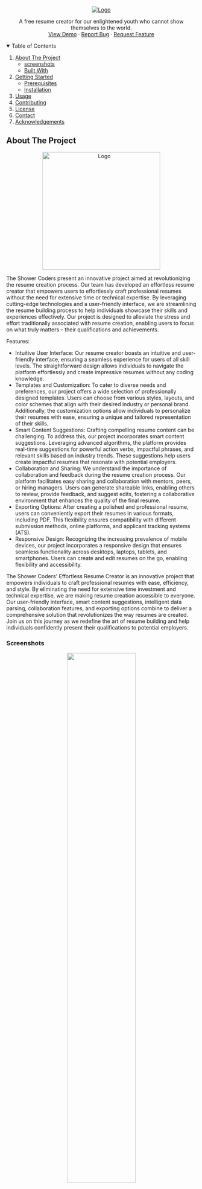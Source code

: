 
<!-- PROJECT LOGO -->
<!-- PROJECT LOGO -->
<br />
<p align="center">

  <a href="https://cvgenius.app">
    <img src="https://github.com/The-Shower-Coders/CVGenius/assets/77299279/a0142a6b-38ab-4b7c-8b27-7c05cdb3e63c" alt="Logo" >
  </a>

  <p align="center">
 A free resume creator for our enlightened youth who cannot show themselves to the world.
    <br />
    <a href="https://cvgenius.app">View Demo</a>
    ·
    <a href="https://github.com/The-Shower-Coders/CVGenius/issues">Report Bug</a>
    ·
    <a href="https://github.com/The-Shower-Coders/CVGenius/issues">Request Feature</a>
  </p>
</p>



<!-- TABLE OF CONTENTS -->
<details open="open">
  <summary>Table of Contents</summary>
  <ol>
    <li>
      <a href="#about-the-project">About The Project</a>
      <ul>
        <li><a href="#screenshots">screenshots</a></li>
        <li><a href="#built-with">Built With</a></li>
      </ul>
    </li>
    <li>
      <a href="#getting-started">Getting Started</a>
      <ul>
        <li><a href="#prerequisites">Prerequisites</a></li>
        <li><a href="#installation">Installation</a></li>
      </ul>
    </li>
    <li><a href="#usage">Usage</a></li>
    <li><a href="#contributing">Contributing</a></li>
    <li><a href="#license">License</a></li>
    <li><a href="#contact">Contact</a></li>
    <li><a href="#acknowledgements">Acknowledgements</a></li>
  </ol>
</details>



<!-- ABOUT THE PROJECT -->
## About The Project


<p align="center">
  <a href="https://cvgenius.app">
    <img src="https://github.com/The-Shower-Coders/CVGenius/assets/77299279/c9ee8358-fa2e-426b-b0fc-161e9a2381c9" alt="Logo" width="312" >
  </a>
</p>

The Shower Coders present an innovative project aimed at revolutionizing the resume creation process. Our team has developed an effortless resume creator that empowers users to effortlessly craft professional resumes without the need for extensive time or technical expertise. By leveraging cutting-edge technologies and a user-friendly interface, we are streamlining the resume building process to help individuals showcase their skills and experiences effectively. Our project is designed to alleviate the stress and effort traditionally associated with resume creation, enabling users to focus on what truly matters – their qualifications and achievements.

Features:
* Intuitive User Interface:
Our resume creator boasts an intuitive and user-friendly interface, ensuring a seamless experience for users of all skill levels. The straightforward design allows individuals to navigate the platform effortlessly and create impressive resumes without any coding knowledge.
* Templates and Customization:
To cater to diverse needs and preferences, our project offers a wide selection of professionally designed templates. Users can choose from various styles, layouts, and color schemes that align with their desired industry or personal brand. Additionally, the customization options allow individuals to personalize their resumes with ease, ensuring a unique and tailored representation of their skills.
* Smart Content Suggestions:
Crafting compelling resume content can be challenging. To address this, our project incorporates smart content suggestions. Leveraging advanced algorithms, the platform provides real-time suggestions for powerful action verbs, impactful phrases, and relevant skills based on industry trends. These suggestions help users create impactful resumes that resonate with potential employers.
* Collaboration and Sharing:
We understand the importance of collaboration and feedback during the resume creation process. Our platform facilitates easy sharing and collaboration with mentors, peers, or hiring managers. Users can generate shareable links, enabling others to review, provide feedback, and suggest edits, fostering a collaborative environment that enhances the quality of the final resume.
* Exporting Options:
After creating a polished and professional resume, users can conveniently export their resumes in various formats, including PDF. This flexibility ensures compatibility with different submission methods, online platforms, and applicant tracking systems (ATS).
* Responsive Design:
Recognizing the increasing prevalence of mobile devices, our project incorporates a responsive design that ensures seamless functionality across desktops, laptops, tablets, and smartphones. Users can create and edit resumes on the go, enabling flexibility and accessibility.

The Shower Coders' Effortless Resume Creator is an innovative project that empowers individuals to craft professional resumes with ease, efficiency, and style. By eliminating the need for extensive time investment and technical expertise, we are making resume creation accessible to everyone. Our user-friendly interface, smart content suggestions, intelligent data parsing, collaboration features, and exporting options combine to deliver a comprehensive solution that revolutionizes the way resumes are created. Join us on this journey as we redefine the art of resume building and help individuals confidently present their qualifications to potential employers.

### Screenshots

<p align="center">
  <img src="https://github.com/The-Shower-Coders/CVGenius/assets/77299279/f7ec5c56-906c-4209-9183-441b5fa11cd4" width="60%"></img>
</p>


### Built With
List of major frameworks used in building the project. including Add-ons/plugins for acknowledgement.
- [ExpressJS](https://expressjs.com/)
- [Puppeteer](https://pptr.dev/)
- [Materializecss](https://materializecss.com/)
- [Bootstrap](https://www.npmjs.com/package/bootstrap)



<!-- GETTING STARTED -->
## Getting Started

This is an example of how you may give instructions on setting up your project locally.
To get a local copy up and running follow these simple example steps.

### Prerequisites

This is an example of how to list things you need to use the software and how to install them.
* npm
  ```sh
  npm install npm@latest -g
  ```
* python
  ```cmd
  winget install --id=Python.Python.3.10  -e
  ```

### Installation

1. Clone the repo
   ```sh
   git clone https://github.com/The-Shower-Coders/CVGenius.git
   ```
2. Install NPM packages
   ```sh
   npm install
   ```
   
## Usage
3. setup environment ( Optional )
   ```sh
   setx BARD_TOKEN <Bard_Token>
   ```

4. run webapp
   ```sh
   npm test
   ```


<!-- CONTRIBUTING -->
## Contributing

Contributions are what make the open source community such an amazing place to be learn, inspire, and create. Any contributions you make are **greatly appreciated**.

1. Fork the Project
2. Create your Feature Branch (`git checkout -b feature/AmazingFeature`)
3. Commit your Changes (`git commit -m 'Add some AmazingFeature'`)
4. Push to the Branch (`git push origin feature/AmazingFeature`)
5. Open a Pull Request



<!-- LICENSE -->
## License

Distributed under the MIT License. See `LICENSE` for more information.



<!-- CONTACT -->
## Contact

<a href="https://github.com/The-Shower-Coders/CVGenius/issues">Contact we</a>



<!-- ACKNOWLEDGEMENTS -->
## Acknowledgements
* [Font Awesome](https://fontawesome.com)
* [ExpressJS](https://expressjs.com/)
* [Puppeteer](https://pptr.dev/)
* [Pdfobject](https://pdfobject.com/)
* [jQuery](https://jquery.com/)
* [FileSaver](https://www.npmjs.com/package/file-saver)
* [pdf.js](https://mozilla.github.io/pdf.js/)
* [Tiny-slider](https://ganlanyuan.github.io/tiny-slider/demo/)
* [Popperjs](https://popper.js.org/)
* [Materializecss](https://materializecss.com/)
* [Bootstrap](https://www.npmjs.com/package/bootstrap)




<!-- MARKDOWN LINKS & IMAGES -->
<!-- https://www.markdownguide.org/basic-syntax/#reference-style-links -->
[contributors-shield]: https://img.shields.io/github/contributors/othneildrew/Best-README-Template.svg?style=for-the-badge
[contributors-url]: https://github.com/othneildrew/Best-README-Template/graphs/contributors
[forks-shield]: https://img.shields.io/github/forks/othneildrew/Best-README-Template.svg?style=for-the-badge
[forks-url]: https://github.com/othneildrew/Best-README-Template/network/members
[stars-shield]: https://img.shields.io/github/stars/othneildrew/Best-README-Template.svg?style=for-the-badge
[stars-url]: https://github.com/othneildrew/Best-README-Template/stargazers
[issues-shield]: https://img.shields.io/github/issues/othneildrew/Best-README-Template.svg?style=for-the-badge
[issues-url]: https://github.com/othneildrew/Best-README-Template/issues
[license-shield]: https://img.shields.io/github/license/othneildrew/Best-README-Template.svg?style=for-the-badge
[license-url]: https://github.com/othneildrew/Best-README-Template/blob/master/LICENSE.txt
[linkedin-shield]: https://img.shields.io/badge/-LinkedIn-black.svg?style=for-the-badge&logo=linkedin&colorB=555
[linkedin-url]: https://linkedin.com/in/othneildrew
[product-screenshot]: images/screenshot.png
